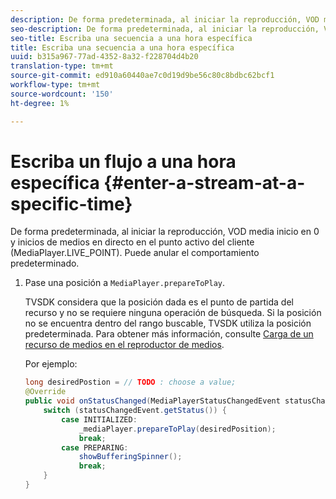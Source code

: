 ```yaml
---
description: De forma predeterminada, al iniciar la reproducción, VOD media inicio en 0 y inicios de medios en directo en el punto activo del cliente (MediaPlayer.LIVE_POINT). Puede anular el comportamiento predeterminado.
seo-description: De forma predeterminada, al iniciar la reproducción, VOD media inicio en 0 y inicios de medios en directo en el punto activo del cliente (MediaPlayer.LIVE_POINT). Puede anular el comportamiento predeterminado.
seo-title: Escriba una secuencia a una hora específica
title: Escriba una secuencia a una hora específica
uuid: b315a967-77ad-4352-8a32-f228704d4b20
translation-type: tm+mt
source-git-commit: ed910a60440ae7c0d19d9be56c80c8bdbc62bcf1
workflow-type: tm+mt
source-wordcount: '150'
ht-degree: 1%

---
```



# Escriba un flujo a una hora específica {#enter-a-stream-at-a-specific-time}

De forma predeterminada, al iniciar la reproducción, VOD media inicio en 0 y inicios de medios en directo en el punto activo del cliente (MediaPlayer.LIVE_POINT). Puede anular el comportamiento predeterminado.

1. Pase una posición a `MediaPlayer.prepareToPlay`.

   TVSDK considera que la posición dada es el punto de partida del recurso y no se requiere ninguna operación de búsqueda. Si la posición no se encuentra dentro del rango buscable, TVSDK utiliza la posición predeterminada. Para obtener más información, consulte [Carga de un recurso de medios en el reproductor de medios](../../../tvsdk-3x-android-prog/android-3x-content-playback-options-android2/mediaplayer-initialize-for-video/android-3x-media-resource-load.md).

   Por ejemplo:

   ```java
   long desiredPostion = // TODO : choose a value; 
   @Override 
   public void onStatusChanged(MediaPlayerStatusChangedEvent statusChangedEvent) {   
       switch (statusChangedEvent.getStatus()) { 
           case INITIALIZED: 
               _mediaPlayer.prepareToPlay(desiredPosition); 
               break; 
           case PREPARING: 
               showBufferingSpinner(); 
               break; 
       } 
   }
   ```
